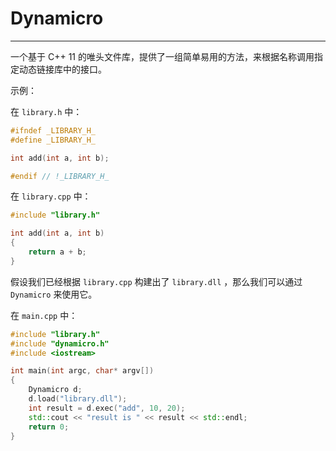 # Dynamicro

---

一个基于 C++ 11 的唯头文件库，提供了一组简单易用的方法，来根据名称调用指定动态链接库中的接口。

示例：

在 `library.h` 中：

```c++
#ifndef _LIBRARY_H_
#define _LIBRARY_H_

int add(int a, int b);

#endif // !_LIBRARY_H_
```



在 `library.cpp` 中：

```c++
#include "library.h"

int add(int a, int b)
{
    return a + b;
}
```

假设我们已经根据 `library.cpp` 构建出了 `library.dll` ，那么我们可以通过 `Dynamicro` 来使用它。

在 `main.cpp` 中：

```c++
#include "library.h"
#include "dynamicro.h"
#include <iostream>

int main(int argc, char* argv[])
{
    Dynamicro d;
    d.load("library.dll");
    int result = d.exec("add", 10, 20);
    std::cout << "result is " << result << std::endl;
    return 0;
}
```





